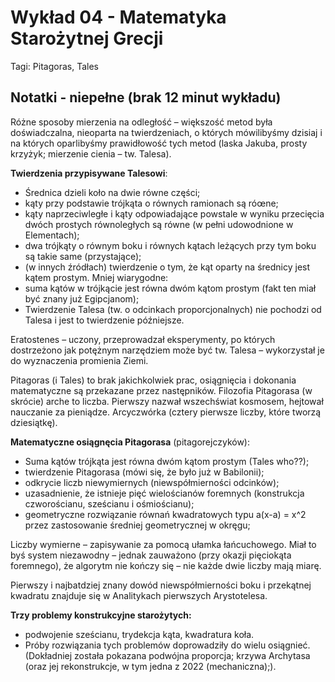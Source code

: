 # Wykład 04 - Matematyka Starożytnej Grecji

Tagi: Pitagoras, Tales

## Notatki - niepełne (brak 12 minut wykładu)

Różne sposoby mierzenia na odległość – większość metod była doświadczalna, nieoparta na twierdzeniach, o których mówilibyśmy dzisiaj i na których oparlibyśmy prawidłowość tych metod (laska Jakuba, prosty krzyżyk; mierzenie cienia – tw. Talesa).

**Twierdzenia przypisywane Talesowi**:
- Średnica dzieli koło na dwie równe części;
-  kąty przy podstawie trójkąta o równych ramionach są róœne; 
-  kąty naprzeciwległe i kąty odpowiadające powstale w wyniku przecięcia dwóch prostych równoległych są równe (w pełni udowodnione w Elementach); 
-  dwa trójkąty o równym boku i równych kątach leżących przy tym boku są takie same (przystające); 
-  (w innych źródłach) twierdzenie o tym, że kąt oparty na średnicy jest kątem prostym.
Mniej wiarygodne:
- suma kątów w trójkącie jest równa dwóm kątom prostym (fakt ten miał być znany już Egipcjanom); 
- Twierdzenie Talesa (tw. o odcinkach proporcjonalnych) nie pochodzi od Talesa i jest to twierdzenie późniejsze.

Eratostenes – uczony, przeprowadzał eksperymenty, po których dostrzeżono jak potężnym narzędziem może być tw. Talesa – wykorzystał je do wyznaczenia promienia Ziemi. 

Pitagoras (i Tales) to brak jakichkolwiek prac, osiągnięcia i dokonania matematyczne są przekazane przez następników. Filozofia Pitagorasa (w skrócie) arche to liczba. Pierwszy nazwał wszechświat kosmosem, hejtował nauczanie za pieniądze. Arcyczwórka (cztery pierwsze liczby, które tworzą dziesiątkę).

**Matematyczne osiągnęcia Pitagorasa** (pitagorejczyków):
- Suma kątów trójkąta jest równa dwóm kątom prostym (Tales who??);
- twierdzenie Pitagorasa (mówi się, że było już w Babilonii);
- odkrycie liczb niewymiernych (niewspółmierności odcinków);
- uzasadnienie, że istnieje pięć wielościanów foremnych (konstrukcja czworościanu, sześcianu i ośmiościanu);
- geometryczne rozwiązanie równań kwadratowych typu a(x-a) = x^2 przez zastosowanie średniej geometrycznej w okręgu;

Liczby wymierne – zapisywanie za pomocą ułamka łańcuchowego. Miał to byś system niezawodny – jednak zauważono (przy okazji pięciokąta foremnego), że algorytm nie kończy się – nie każde dwie liczby mają miarę.

Pierwszy i najbatdziej znany dowód niewspółmierności boku i przekątnej kwadratu znajduje się w Analitykach pierwszych Arystotelesa.

**Trzy problemy konstrukcyjne starożytych:**
- podwojenie sześcianu, trydekcja kąta, kwadratura koła. 
- Próby rozwiązania tych problemów doprowadziły do wielu osiągnieć.
(Dokładniej została pokazana podwójna proporcja; krzywa Archytasa (oraz jej rekonstrukcje, w tym jedna z 2022 (mechaniczna);).
